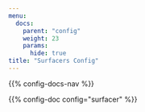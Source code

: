 ```yaml
---
menu:
  docs:
    parent: "config"
    weight: 23
    params:
      hide: true
title: "Surfacers Config"
---
```


{{% config-docs-nav %}}

{{% config-doc config="surfacer" %}}
